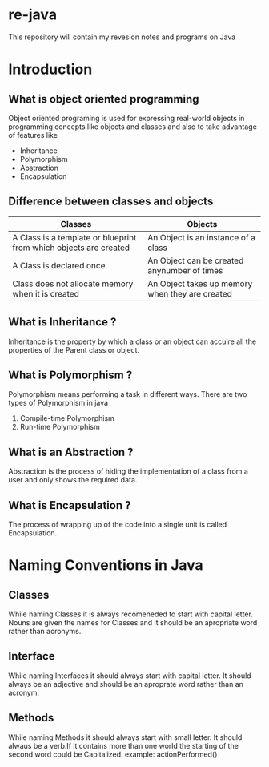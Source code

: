 # re-java
This repository will contain my revesion notes and programs on Java

# Introduction

## What is object oriented programming

Object oriented programing is used for expressing real-world objects in programming concepts like objects and classes and also to take advantage of features like 

* Inheritance
* Polymorphism
* Abstraction 
* Encapsulation

## Difference between classes and objects

|    Classes                                                        |            Objects                              |
| ------------------------------------------------------------------|-------------------------------------------------|                                    
| A Class is a template or blueprint from which objects are created | An Object is an instance of a class             |
| A Class is declared once                                          | An Object can be created anynumber of times     |
| Class does not allocate memory when it is created                 | An Object takes up memory when they are created |


## What is Inheritance ?

Inheritance is the property by which a class or an object can accuire all the properties of the Parent class or object.

## What is Polymorphism ?

Polymorphism means performing a task in different ways. There are two types of Polymorphism in java 

1. Compile-time Polymorphism
1. Run-time Polymorphism

## What is an Abstraction ?

Abstraction is the process of hiding the implementation of a class from a user and only shows the required data.

## What is Encapsulation ?

The process of wrapping up of the code into a single unit is called Encapsulation.

# Naming Conventions in Java

## Classes

While naming Classes it is always recomeneded to start with capital letter.
Nouns are given the names for Classes and it should be an apropriate word rather than acronyms.

## Interface

While naming Interfaces it should always start with capital letter.
It should always be an adjective and should be an aproprate word rather than an acronym.

## Methods

While naming Methods it should always start with small letter.
It should alwaus be a verb.If it contains more than one world the starting of the second word could be Capitalized.
example: actionPerformed()

## 


























